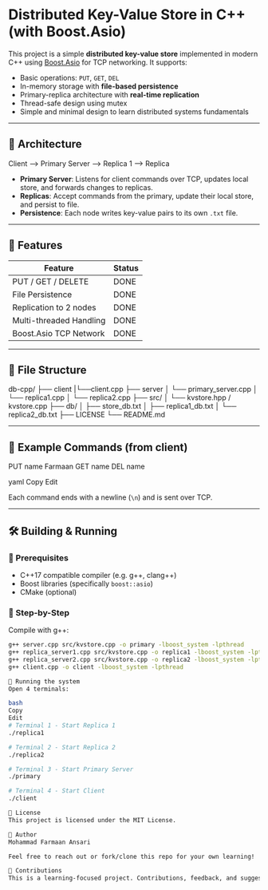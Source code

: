 # Distributed Key-Value Store in C++ (with Boost.Asio)

This project is a simple **distributed key-value store** implemented in modern C++ using [Boost.Asio](https://www.boost.org/doc/libs/release/doc/html/boost_asio.html) for TCP networking. It supports:

-  Basic operations: `PUT`, `GET`, `DEL`
- In-memory storage with **file-based persistence**
-  Primary-replica architecture with **real-time replication**
-  Thread-safe design using mutex
-  Simple and minimal design to learn distributed systems fundamentals

---

## 🔧 Architecture

Client --> Primary Server --> Replica 1
--> Replica 


- **Primary Server**: Listens for client commands over TCP, updates local store, and forwards changes to replicas.
- **Replicas**: Accept commands from the primary, update their local store, and persist to file.
- **Persistence**: Each node writes key-value pairs to its own `.txt` file.

---

## 🚀 Features

| Feature                  | Status |
|--------------------------|--------|
| PUT / GET / DELETE       | DONE   |
| File Persistence         | DONE   |
| Replication to 2 nodes   | DONE   |
| Multi-threaded Handling  | DONE   |
| Boost.Asio TCP Network   | DONE   |

---

## 📁 File Structure

db-cpp/
├── client
|└──client.cpp
├── server
│ └──  primary_server.cpp
│ └── replica1.cpp
│ └── replica2.cpp
├── src/
│ └── kvstore.hpp / kvstore.cpp
├── db/
│ ├── store_db.txt
│ ├── replica1_db.txt
│ └── replica2_db.txt
├── LICENSE
└── README.md


---

## 🧪 Example Commands (from client)

PUT name Farmaan
GET name
DEL name

yaml
Copy
Edit

Each command ends with a newline (`\n`) and is sent over TCP.

---

## 🛠️ Building & Running

### 🧷 Prerequisites

- C++17 compatible compiler (e.g. g++, clang++)
- Boost libraries (specifically `boost::asio`)
- CMake (optional)

### 🧵 Step-by-Step

Compile with g++:

```bash
g++ server.cpp src/kvstore.cpp -o primary -lboost_system -lpthread
g++ replica_server1.cpp src/kvstore.cpp -o replica1 -lboost_system -lpthread
g++ replica_server2.cpp src/kvstore.cpp -o replica2 -lboost_system -lpthread
g++ client.cpp -o client -lboost_system -lpthread

🚦 Running the system
Open 4 terminals:

bash
Copy
Edit
# Terminal 1 - Start Replica 1
./replica1

# Terminal 2 - Start Replica 2
./replica2

# Terminal 3 - Start Primary Server
./primary

# Terminal 4 - Start Client
./client

📜 License
This project is licensed under the MIT License.

🙋 Author
Mohammad Farmaan Ansari

Feel free to reach out or fork/clone this repo for your own learning!

🌟 Contributions
This is a learning-focused project. Contributions, feedback, and suggestions are always welcome!